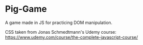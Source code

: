 # Pig-Game
A game made in JS for practicing DOM manipulation.

CSS taken from Jonas Schmedtmann's Udemy course: https://www.udemy.com/course/the-complete-javascript-course/
